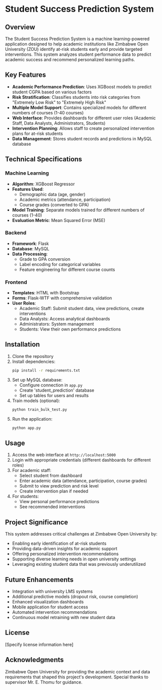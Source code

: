 # Student Success Prediction System

## Overview
The Student Success Prediction System is a machine learning-powered application designed to help academic institutions like Zimbabwe Open University (ZOU) identify at-risk students early and provide targeted interventions. This system analyzes student performance data to predict academic success and recommend personalized learning paths.

## Key Features
- **Academic Performance Prediction**: Uses XGBoost models to predict student CGPA based on various factors
- **Risk Stratification**: Classifies students into risk categories from "Extremely Low Risk" to "Extremely High Risk"
- **Multiple Model Support**: Contains specialized models for different numbers of courses (1-40 courses)
- **Web Interface**: Provides dashboards for different user roles (Academic Staff, Data Analysts, Administrators, Students)
- **Intervention Planning**: Allows staff to create personalized intervention plans for at-risk students
- **Data Management**: Stores student records and predictions in MySQL database

## Technical Specifications
### Machine Learning
- **Algorithm**: XGBoost Regressor
- **Features Used**:
  - Demographic data (age, gender)
  - Academic metrics (attendance, participation)
  - Course grades (converted to GPA)
- **Model Training**: Separate models trained for different numbers of courses (1-40)
- **Evaluation Metric**: Mean Squared Error (MSE)

### Backend
- **Framework**: Flask
- **Database**: MySQL
- **Data Processing**:
  - Grade to GPA conversion
  - Label encoding for categorical variables
  - Feature engineering for different course counts

### Frontend
- **Templates**: HTML with Bootstrap
- **Forms**: Flask-WTF with comprehensive validation
- **User Roles**:
  - Academic Staff: Submit student data, view predictions, create interventions
  - Data Analysts: Access analytical dashboards
  - Administrators: System management
  - Students: View their own performance predictions

## Installation
1. Clone the repository
2. Install dependencies:
   ```bash
   pip install -r requirements.txt
   ```
3. Set up MySQL database:
   - Configure connection in `app.py`
   - Create 'student_prediction' database
   - Set up tables for users and results
4. Train models (optional):
   ```bash
   python train_bulk_test.py
   ```
5. Run the application:
   ```bash
   python app.py
   ```

## Usage
1. Access the web interface at `http://localhost:5000`
2. Login with appropriate credentials (different dashboards for different roles)
3. For academic staff:
   - Select student from dashboard
   - Enter academic data (attendance, participation, course grades)
   - Submit to view prediction and risk level
   - Create intervention plan if needed
4. For students:
   - View personal performance predictions
   - See recommended interventions

## Project Significance
This system addresses critical challenges at Zimbabwe Open University by:
- Enabling early identification of at-risk students
- Providing data-driven insights for academic support
- Offering personalized intervention recommendations
- Supporting diverse learning needs in open university settings
- Leveraging existing student data that was previously underutilized

## Future Enhancements
- Integration with university LMS systems
- Additional predictive models (dropout risk, course completion)
- Enhanced visualization dashboards
- Mobile application for student access
- Automated intervention recommendations
- Continuous model retraining with new student data

## License
[Specify license information here]

## Acknowledgments
Zimbabwe Open University for providing the academic context and data requirements that shaped this project's development. Special thanks to supervisor Mr. E. Thomu for guidance.